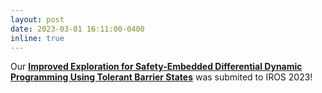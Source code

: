 ```yaml
---
layout: post
date: 2023-03-01 16:11:00-0400
inline: true
---
```


Our <strong>[Improved Exploration for Safety-Embedded Differential Dynamic Programming Using Tolerant Barrier States](https://arxiv.org/pdf/2303.03360.pdf)</strong> was submited to IROS 2023!
